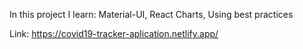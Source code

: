 In this project I learn:
Material-UI,
 React Charts,
 Using best practices

Link: https://covid19-tracker-aplication.netlify.app/
